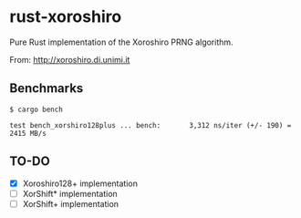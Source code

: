 rust-xoroshiro
==============

Pure Rust implementation of the Xoroshiro PRNG algorithm.

From: http://xoroshiro.di.unimi.it

Benchmarks
----------

```
$ cargo bench

test bench_xorshiro128plus ... bench:       3,312 ns/iter (+/- 190) = 2415 MB/s
```

TO-DO
-----

- [x] Xoroshiro128+ implementation
- [ ] XorShift* implementation
- [ ] XorShift+ implementation
